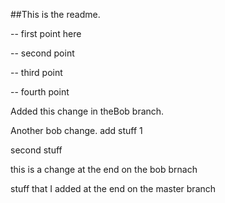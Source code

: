 ##This is the readme.

-- first point here

-- second point

-- third point

-- fourth point

Added this change in theBob branch.

Another bob change. add stuff 1 


second stuff


this is a change at the end on the bob brnach 


stuff that I added at the end on the master branch

